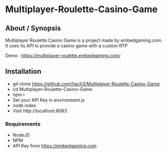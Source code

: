 # Multiplayer-Roulette-Casino-Game

## About / Synopsis

Multiplayer Roulette Casino Game is a project made by embedgaming.com. It uses its API to provide a casino game with a custom RTP

Demo : https://multiplayer-roulette.embedgaming.com/

## Installation

* git clone https://github.com/hach3/Multiplayer-Roulette-Casino-Game
* cd Multiplayer-Roulette-Casino-Game
* npm i
* Set your API Key in environment.js
* node index
* Visit http://localhost:8083

### Requirements

 * NodeJS
 * NPM
 * API Key from https://embedgaming.com

